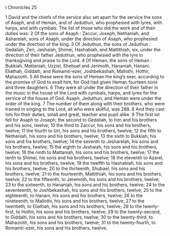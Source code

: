I Chronicles 25

1	David and the chiefs of the service also set apart for the service the sons of Asaph, and of Heman, and of Jeduthun, who prophesied with lyres, with harps, and with cymbals. The list of those who did the work and of their duties was:
2	Of the sons of Asaph : Zaccur, Joseph, Nethaniah, and Asharelah, sons of Asaph, under the direction of Asaph, who prophesied under the direction of the king.
3	Of Jeduthun, the sons of Jeduthun : Gedaliah, Zeri, Jeshaiah, Shimei, Hashabiah, and Mattithiah, six, under the direction of their father Jeduthun, who prophesied with the lyre in thanksgiving and praise to the Lord.
4	Of Heman, the sons of Heman : Bukkiah, Mattaniah, Uzziel, Shebuel and Jerimoth, Hananiah, Hanani, Eliathah, Giddalti, and Romamti-ezer, Joshbekashah, Mallothi, Hothir, Mahazioth.
5	All these were the sons of Heman the king’s seer, according to the promise of God to exalt him, for God had given Heman fourteen sons and three daughters.
6	They were all under the direction of their father in the music in the house of the Lord with cymbals, harps, and lyres for the service of the house of God. Asaph, Jeduthun, and Heman were under the order of the king.
7	The number of them along with their brothers, who were trained in singing to the Lord, all who were skillful, was 288.
8	And they cast lots for their duties, small and great, teacher and pupil alike.
9	The first lot fell for Asaph to Joseph; the second to Gedaliah, to him and his brothers and his sons, twelve;
10	the third to Zaccur, his sons and his brothers, twelve;
11	the fourth to Izri, his sons and his brothers, twelve;
12	the fifth to Nethaniah, his sons and his brothers, twelve;
13	the sixth to Bukkiah, his sons and his brothers, twelve;
14	the seventh to Jesharelah, his sons and his brothers, twelve;
15	the eighth to Jeshaiah, his sons and his brothers, twelve;
16	the ninth to Mattaniah, his sons and his brothers, twelve;
17	the tenth to Shimei, his sons and his brothers, twelve;
18	the eleventh to Azarel, his sons and his brothers, twelve;
19	the twelfth to Hashabiah, his sons and his brothers, twelve;
20	to the thirteenth, Shubael, his sons and his brothers, twelve;
21	to the fourteenth, Mattithiah, his sons and his brothers, twelve;
22	to the fifteenth, to Jeremoth, his sons and his brothers, twelve;
23	to the sixteenth, to Hananiah, his sons and his brothers, twelve;
24	to the seventeenth, to Joshbekashah, his sons and his brothers, twelve;
25	to the eighteenth, to Hanani, his sons and his brothers, twelve;
26	to the nineteenth, to Mallothi, his sons and his brothers, twelve;
27	to the twentieth, to Eliathah, his sons and his brothers, twelve;
28	to the twenty-first, to Hothir, his sons and his brothers, twelve;
29	to the twenty-second, to Giddalti, his sons and his brothers, twelve;
30	to the twenty-third, to Mahazioth, his sons and his brothers, twelve;
31	to the twenty-fourth, to Romamti-ezer, his sons and his brothers, twelve.

